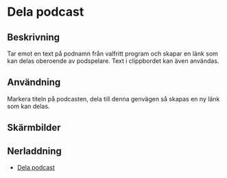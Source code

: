 # Dela podcast

## Beskrivning

Tar emot en text på podnamn från valfritt program och skapar en länk som kan delas oberoende av podspelare. Text i clippbordet kan även användas.

## Användning

Markera titeln på podcasten, dela till denna genvägen så skapas en ny länk som kan delas.

## Skärmbilder

## Nerladdning

- [Dela podcast](https://www.icloud.com/shortcuts/f51874092e024adb8872750f347fcb88)
